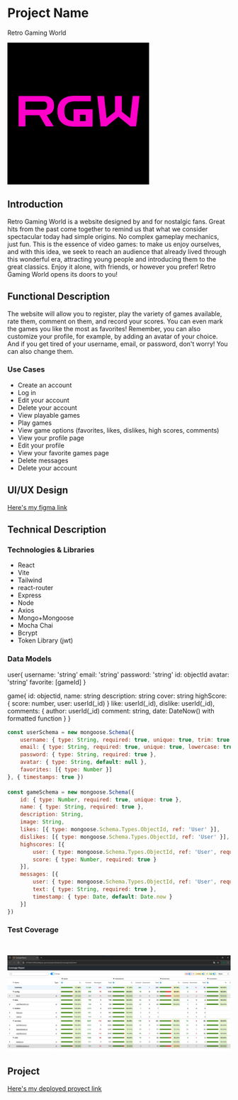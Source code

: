 # Project Name
Retro Gaming World

![Aqui mi imagen](./frontend/public/images/Rgw.jpg)

## Introduction

Retro Gaming World is a website designed by and for nostalgic fans. Great hits from the past come together to remind us that what we consider spectacular today had simple origins. No complex gameplay mechanics, just fun.
This is the essence of video games: to make us enjoy ourselves, and with this idea, we seek to reach an audience that already lived through this wonderful era, attracting young people and introducing them to the great classics.
Enjoy it alone, with friends, or however you prefer! Retro Gaming World opens its doors to you!

## Functional Description

The website will allow you to register, play the variety of games available, rate them, comment on them, and record your scores. You can even mark the games you like the most as favorites! Remember, you can also customize your profile, for example, by adding an avatar of your choice. And if you get tired of your username, email, or password, don't worry! You can also change them.

### Use Cases

- Create an account
- Log in
- Edit your account
- Delete your account
- View playable games
- Play games
- View game options (favorites, likes, dislikes, high scores, comments)
- View your profile page
- Edit your profile
- View your favorite games page
- Delete messages
- Delete your account

## UI/UX Design

[Here's my figma link](https://www.figma.com/design/fToTgRo8hcjUxl2uNbJs0u/Retro-Gaming-World?node-id=0-1&t=hKUJGRAyuKRCMGuu-1) 

## Technical Description

### Technologies & Libraries

- React
- Vite
- Tailwind
- react-router
- Express
- Node
- Axios
- Mongo+Mongoose
- Mocha Chai
- Bcrypt 
- Token Library (jwt)

### Data Models

user{
  username: 'string'
  email: 'string'
  password: 'string'
  id: objectId
  avatar: 'string'
  favorite: [gameId]
}

game{
  id: objectid,
  name: string
  description: string
  cover: string
  highScore: {
    score: number,
    user: userId(_id)
  }
  like: userId(_id),
  dislike: userId(_id),
  comments: {
    author: userId(_id)
    comment: string,
    date: DateNow() with formatted function
  }
}

```js
const userSchema = new mongoose.Schema({
    username: { type: String, required: true, unique: true, trim: true },
    email: { type: String, required: true, unique: true, lowercase: true, trim: true },
    password: { type: String, required: true },
    avatar: { type: String, default: null },
    favorites: [{ type: Number }]
}, { timestamps: true })

const gameSchema = new mongoose.Schema({
    id: { type: Number, required: true, unique: true },
    name: { type: String, required: true },
    description: String,
    image: String,
    likes: [{ type: mongoose.Schema.Types.ObjectId, ref: 'User' }],
    dislikes: [{ type: mongoose.Schema.Types.ObjectId, ref: 'User' }],
    highscores: [{
        user: { type: mongoose.Schema.Types.ObjectId, ref: 'User', required: true },
        score: { type: Number, required: true }
    }],
    messages: [{
        user: { type: mongoose.Schema.Types.ObjectId, ref: 'User', required: true },
        text: { type: String, required: true },
        timestamp: { type: Date, default: Date.now }
    }]
})
```

### Test Coverage

</br>

![Aqui mi imagen](./frontend/public/images/CoverageReport.jpg)

## Project

[Here's my deployed proyect link](https://retro-gaming-world.surge.sh/)

